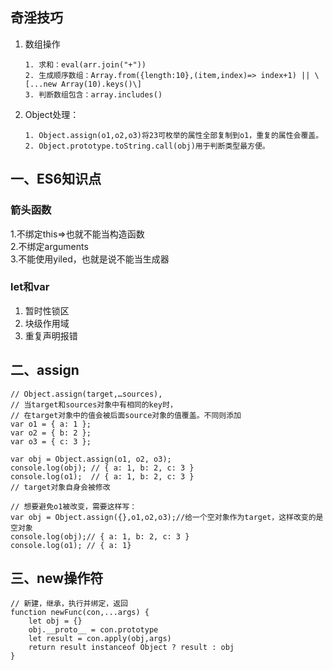 ## 奇淫技巧  
1. 数组操作  
    ```
    1. 求和：eval(arr.join("+"))
    2. 生成顺序数组：Array.from({length:10},(item,index)=> index+1) || \[...new Array(10).keys()\]  
    3. 判断数组包含：array.includes()
    ```    
2. Object处理：  
   ```  
   1. Object.assign(o1,o2,o3)将23可枚举的属性全部复制到o1，重复的属性会覆盖。  
   2. Object.prototype.toString.call(obj)用于判断类型最方便。         
   ```

## 一、ES6知识点  

### 箭头函数  
1.不绑定this=>也就不能当构造函数  
2.不绑定arguments  
3.不能使用yiled，也就是说不能当生成器  
  
### let和var  
1. 暂时性锁区  
2. 块级作用域  
3. 重复声明报错  

## 二、assign  
~~~
// Object.assign(target,…sources),
// 当target和sources对象中有相同的key时，
// 在target对象中的值会被后面source对象的值覆盖。不同则添加  
var o1 = { a: 1 };
var o2 = { b: 2 };
var o3 = { c: 3 };

var obj = Object.assign(o1, o2, o3);
console.log(obj); // { a: 1, b: 2, c: 3 }
console.log(o1);  // { a: 1, b: 2, c: 3 } 
// target对象自身会被修改

// 想要避免o1被改变，需要这样写：
var obj = Object.assign({},o1,o2,o3);//给一个空对象作为target，这样改变的是空对象
console.log(obj);// { a: 1, b: 2, c: 3 }
console.log(o1); // { a: 1}
~~~  
## 三、new操作符  
```  
// 新建，继承，执行并绑定，返回
function newFunc(con,...args) {
    let obj = {}
    obj.__proto__ = con.prototype
    let result = con.apply(obj,args)
    return result instanceof Object ? result : obj
}
```